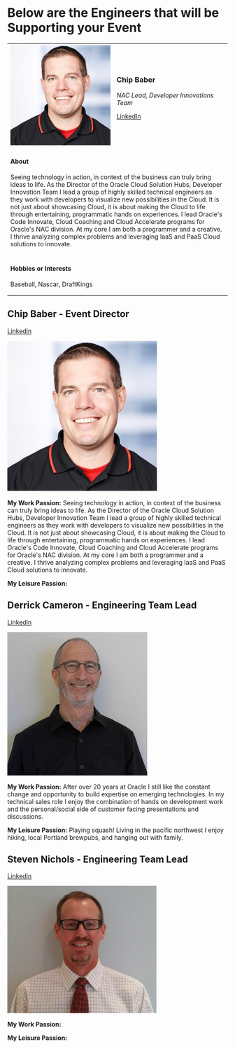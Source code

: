 # Below are the Engineers that will be Supporting your Event

<table class="hubperson"><tr>
<td class="sepicture"><img src="img/chipb.png"/></td>
<td><p><h3>Chip Baber</h3></p>
<p><em>NAC Lead, Developer Innovations Team</em></p>
<p><a href="https://www.linkedin.com/in/chipbaber">LinkedIn</a></p>
</td></tr><tr><td colspan="2">
<h4>About</h4>
<p>
Seeing technology in action, in context of the business can truly bring ideas to life. As the Director of the Oracle Cloud Solution Hubs, Developer Innovation Team I lead a group of highly skilled technical engineers as they work with developers to visualize new possibilities in the Cloud. It is not just about showcasing Cloud, it is about making the Cloud to life through entertaining, programmatic hands on experiences. I lead Oracle's Code Innovate, Cloud Coaching and Cloud Accelerate programs for Oracle's NAC division. At my core I am both a programmer and a creative. I thrive analyzing complex problems and leveraging IaaS and PaaS Cloud solutions to innovate.
</p></td></tr><tr><td colspan="2">
<h4>Hobbies or Interests</h4>
<p>
Baseball, Nascar, DraftKings
</p></td></tr></table>

**Chip Baber - Event Director**
---
[Linkedin](https://www.linkedin.com/in/chipbaber)

![thumbnail of promo](img/chipb.png)

__My Work Passion:__  Seeing technology in action, in context of the business can truly bring ideas to life. As the Director of the Oracle Cloud Solution Hubs, Developer Innovation Team I lead a group of highly skilled technical engineers as they work with developers to visualize new possibilities in the Cloud. It is not just about showcasing Cloud, it is about making the Cloud to life through entertaining, programmatic hands on experiences. I lead Oracle's Code Innovate, Cloud Coaching and Cloud Accelerate programs for Oracle's NAC division. At my core I am both a programmer and a creative. I thrive analyzing complex problems and leveraging IaaS and PaaS Cloud solutions to innovate.

__My Leisure Passion:__  

 **Derrick Cameron - Engineering Team Lead**
---
 [Linkedin](https://www.linkedin.com/in/derrick-cameron-b96408)

![thumbnail of promo](img/derrick.png)

__My Work Passion:__  After over 20 years at Oracle I still like the constant change and opportunity to build expertise on emerging technologies. In my technical sales role I enjoy the combination of hands on development work and the personal/social side of customer facing presentations and discussions.

__My Leisure Passion:__ Playing squash!  Living in the pacific northwest I enjoy hiking, local Portland brewpubs, and hanging out with family.

 **Steven Nichols - Engineering Team Lead**
---
 [Linkedin](https://www.linkedin.com/in/steve-nichols-820b634)

![thumbnail of promo](img/steven.png)

__My Work Passion:__

__My Leisure Passion:__
